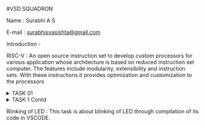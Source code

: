 #VSD SQUADRON

Name : Surabhi A S

E-mail : surabhisvasishta@gmail.com

Introduction - 

RISC-V : An open source instruction set to develop custom processors for various application whose architecture is based on reduced instruction set computer. The features include modularity, extensibility and instruction sets. With these instructions it provides optimization and customization to the processors

<details>
<summary>TASK 01</summary> 

This task is to know about running the c program in the risc-v environment. It also includes calculating the number of addresses taken by the main section in the executed c program. 
  
1. Write a Sample C programming code in the leafpad editor.

2. Compile and run the code

3. Identify the main section

4. Calculate the total number of address in the main section

5. Calculate the next address and verify it

6. Verify that the number of address of O1 is greater than the number of address of Ofast

</details>

<details>
<summary>TASK 1 Contd</summary> 

This task is about the Physical design. It includes following steps:

1. Call the tools from the docker

2. Call appropriate package

3. Connect design to the tool picorv32

4. To convert verilog to gate level

5. To run a floorplan

6. To get the placement inside the core

7. To run the CTS

8. The last step is the Routing

</details>

Blinking of LED : This task is about blinking of LED through compilation of its code in VSCODE.

 

 
